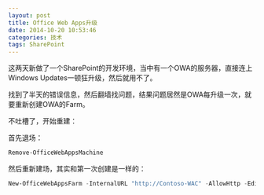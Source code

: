 ```yaml
---
layout: post
title: Office Web Apps升级
date: 2014-10-20 10:53:46
categories: 技术
tags: SharePoint
---
```


这两天新做了一个SharePoint的开发环境，当中有一个OWA的服务器，直接连上Windows Updates一顿狂升级，然后就用不了。

找到了半天的错误信息，然后翻墙找问题，结果问题居然是OWA每升级一次，就要重新创建OWA的Farm。

不吐槽了，开始重建：

首先退场：

```powershell  
Remove-OfficeWebAppsMachine
```

然后重新建场，其实和第一次创建是一样的：

```powershell
New-OfficeWebAppsFarm -InternalURL "http://Contoso-WAC" -AllowHttp -EditingEnabled
```

